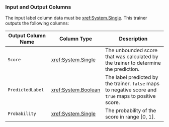 ### Input and Output Columns
The input label column data must be <xref:System.Single>. This trainer outputs the following columns:

| Output Column Name | Column Type | Description|
| -- | -- | -- |
| `Score` | <xref:System.Single> | The unbounded score that was calculated by the trainer to determine the prediction.|
| `PredictedLabel` | <xref:System.Boolean> | The label predicted by the trainer. `false` maps to negative score and   `true` maps to positive score.|
| `Probability` | <xref:System.Single> | The probability of the score in range [0, 1].|